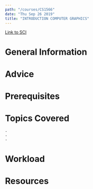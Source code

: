 ```yaml
---
path: "/courses/CS1566"
date: "Thu Sep 26 2019"
title: "INTRODUCTION COMPUTER GRAPHICS"
---
```

[Link to SCI]("http://courses.sci.pitt.edu/courses/courses/view/CS-1566")

# General Information

# Advice


# Prerequisites
<!-- PREREQ_REPLACEMENT (Do not remove) -->

<!-- END PREREQ_REPLACEMENT (Do not remove) -->
# Topics Covered
	- 
	-
	-
# Workload

<!-- TESTIMONIALS
# Testimonials
This gets replaced with Gatsby, its
data comes from Google Sheets for easier
editing!
-->

# Resources

